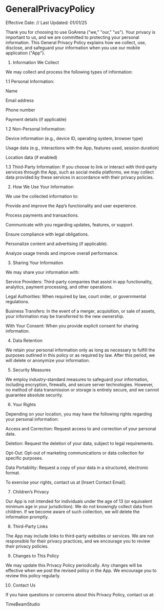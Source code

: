 # GeneralPrivacyPolicy

Effective Date: //
Last Updated: 01/01/25

Thank you for choosing to use GoArena ("we," "our," "us"). Your privacy is important to us, and we are committed to protecting your personal information. This General Privacy Policy explains how we collect, use, disclose, and safeguard your information when you use our mobile application ("App").

1. Information We Collect

We may collect and process the following types of information:

1.1 Personal Information:

Name

Email address

Phone number

Payment details (if applicable)

1.2 Non-Personal Information:

Device information (e.g., device ID, operating system, browser type)

Usage data (e.g., interactions with the App, features used, session duration)

Location data (if enabled)

1.3 Third-Party Information:
If you choose to link or interact with third-party services through the App, such as social media platforms, we may collect data provided by these services in accordance with their privacy policies.

2. How We Use Your Information

We use the collected information to:

Provide and improve the App’s functionality and user experience.

Process payments and transactions.

Communicate with you regarding updates, features, or support.

Ensure compliance with legal obligations.

Personalize content and advertising (if applicable).

Analyze usage trends and improve overall performance.

3. Sharing Your Information

We may share your information with:

Service Providers: Third-party companies that assist in app functionality, analytics, payment processing, and other operations.

Legal Authorities: When required by law, court order, or governmental regulations.

Business Transfers: In the event of a merger, acquisition, or sale of assets, your information may be transferred to the new ownership.

With Your Consent: When you provide explicit consent for sharing information.

4. Data Retention

We retain your personal information only as long as necessary to fulfill the purposes outlined in this policy or as required by law. After this period, we will delete or anonymize your information.

5. Security Measures

We employ industry-standard measures to safeguard your information, including encryption, firewalls, and secure server technologies. However, no method of data transmission or storage is entirely secure, and we cannot guarantee absolute security.

6. Your Rights

Depending on your location, you may have the following rights regarding your personal information:

Access and Correction: Request access to and correction of your personal data.

Deletion: Request the deletion of your data, subject to legal requirements.

Opt-Out: Opt-out of marketing communications or data collection for specific purposes.

Data Portability: Request a copy of your data in a structured, electronic format.

To exercise your rights, contact us at [Insert Contact Email].

7. Children’s Privacy

Our App is not intended for individuals under the age of 13 (or equivalent minimum age in your jurisdiction). We do not knowingly collect data from children. If we become aware of such collection, we will delete the information promptly.

8. Third-Party Links

The App may include links to third-party websites or services. We are not responsible for their privacy practices, and we encourage you to review their privacy policies.

9. Changes to This Policy

We may update this Privacy Policy periodically. Any changes will be effective when we post the revised policy in the App. We encourage you to review this policy regularly.

10. Contact Us

If you have questions or concerns about this Privacy Policy, contact us at:

TimeBeamStudio 
